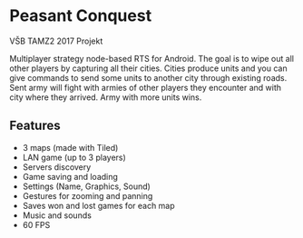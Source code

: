 # Peasant Conquest
VŠB TAMZ2 2017 Projekt

Multiplayer strategy node-based RTS for Android. The goal is to wipe out all other players by capturing all their cities. Cities produce units and you can give commands to send some units to another city through existing roads. Sent army will fight with armies of other players they encounter and with city where they arrived. Army with more units wins.

## Features
* 3 maps (made with Tiled)
* LAN game (up to 3 players)
* Servers discovery
* Game saving and loading
* Settings (Name, Graphics, Sound)
* Gestures for zooming and panning
* Saves won and lost games for each map
* Music and sounds
* 60 FPS
